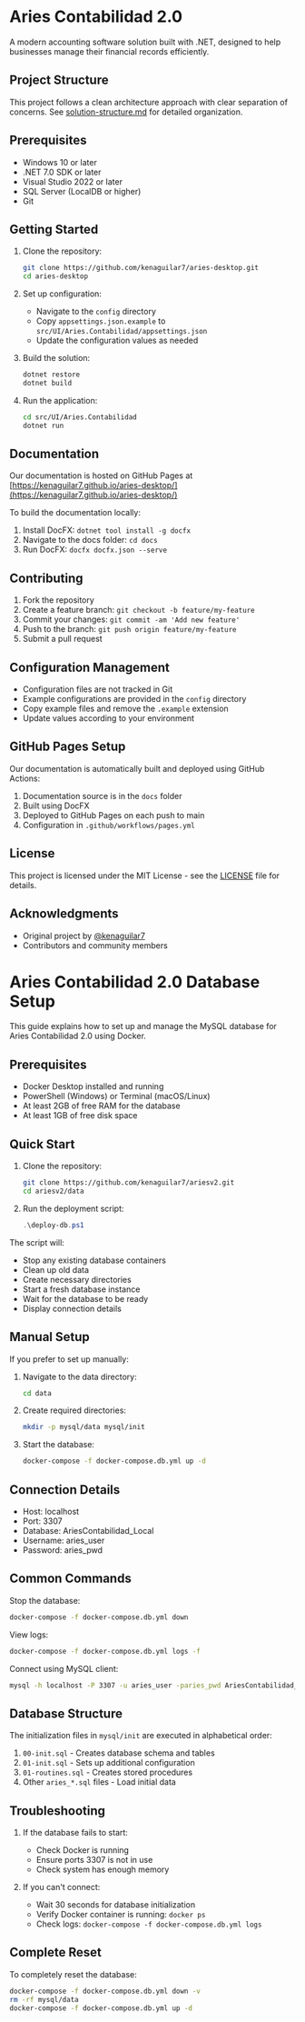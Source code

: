 # Aries Contabilidad 2.0

A modern accounting software solution built with .NET, designed to help businesses manage their financial records efficiently.

## Project Structure

This project follows a clean architecture approach with clear separation of concerns. See [solution-structure.md](solution-structure.md) for detailed organization.

## Prerequisites

- Windows 10 or later
- .NET 7.0 SDK or later
- Visual Studio 2022 or later
- SQL Server (LocalDB or higher)
- Git

## Getting Started

1. Clone the repository:
   ```bash
   git clone https://github.com/kenaguilar7/aries-desktop.git
   cd aries-desktop
   ```

2. Set up configuration:
   - Navigate to the `config` directory
   - Copy `appsettings.json.example` to `src/UI/Aries.Contabilidad/appsettings.json`
   - Update the configuration values as needed

3. Build the solution:
   ```bash
   dotnet restore
   dotnet build
   ```

4. Run the application:
   ```bash
   cd src/UI/Aries.Contabilidad
   dotnet run
   ```

## Documentation

Our documentation is hosted on GitHub Pages at [https://kenaguilar7.github.io/aries-desktop/](https://kenaguilar7.github.io/aries-desktop/)

To build the documentation locally:
1. Install DocFX: `dotnet tool install -g docfx`
2. Navigate to the docs folder: `cd docs`
3. Run DocFX: `docfx docfx.json --serve`

## Contributing

1. Fork the repository
2. Create a feature branch: `git checkout -b feature/my-feature`
3. Commit your changes: `git commit -am 'Add new feature'`
4. Push to the branch: `git push origin feature/my-feature`
5. Submit a pull request

## Configuration Management

- Configuration files are not tracked in Git
- Example configurations are provided in the `config` directory
- Copy example files and remove the `.example` extension
- Update values according to your environment

## GitHub Pages Setup

Our documentation is automatically built and deployed using GitHub Actions:
1. Documentation source is in the `docs` folder
2. Built using DocFX
3. Deployed to GitHub Pages on each push to main
4. Configuration in `.github/workflows/pages.yml`

## License

This project is licensed under the MIT License - see the [LICENSE](LICENSE) file for details.

## Acknowledgments

- Original project by [@kenaguilar7](https://github.com/kenaguilar7)
- Contributors and community members

# Aries Contabilidad 2.0 Database Setup

This guide explains how to set up and manage the MySQL database for Aries Contabilidad 2.0 using Docker.

## Prerequisites

- Docker Desktop installed and running
- PowerShell (Windows) or Terminal (macOS/Linux)
- At least 2GB of free RAM for the database
- At least 1GB of free disk space

## Quick Start

1. Clone the repository:
   ```bash
   git clone https://github.com/kenaguilar7/ariesv2.git
   cd ariesv2/data
   ```

2. Run the deployment script:
   ```powershell
   .\deploy-db.ps1
   ```

The script will:
- Stop any existing database containers
- Clean up old data
- Create necessary directories
- Start a fresh database instance
- Wait for the database to be ready
- Display connection details

## Manual Setup

If you prefer to set up manually:

1. Navigate to the data directory:
   ```bash
   cd data
   ```

2. Create required directories:
   ```bash
   mkdir -p mysql/data mysql/init
   ```

3. Start the database:
   ```bash
   docker-compose -f docker-compose.db.yml up -d
   ```

## Connection Details

- Host: localhost
- Port: 3307
- Database: AriesContabilidad_Local
- Username: aries_user
- Password: aries_pwd

## Common Commands

Stop the database:
```bash
docker-compose -f docker-compose.db.yml down
```

View logs:
```bash
docker-compose -f docker-compose.db.yml logs -f
```

Connect using MySQL client:
```bash
mysql -h localhost -P 3307 -u aries_user -paries_pwd AriesContabilidad_Local
```

## Database Structure

The initialization files in `mysql/init` are executed in alphabetical order:

1. `00-init.sql` - Creates database schema and tables
2. `01-init.sql` - Sets up additional configuration
3. `01-routines.sql` - Creates stored procedures
4. Other `aries_*.sql` files - Load initial data

## Troubleshooting

1. If the database fails to start:
   - Check Docker is running
   - Ensure ports 3307 is not in use
   - Check system has enough memory

2. If you can't connect:
   - Wait 30 seconds for database initialization
   - Verify Docker container is running: `docker ps`
   - Check logs: `docker-compose -f docker-compose.db.yml logs`

## Complete Reset

To completely reset the database:

```bash
docker-compose -f docker-compose.db.yml down -v
rm -rf mysql/data
docker-compose -f docker-compose.db.yml up -d
``` 